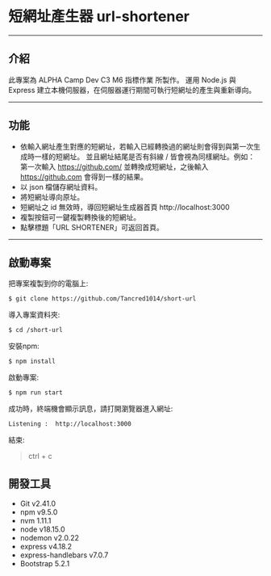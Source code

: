 # 短網址產生器 url-shortener

---

## 介紹

此專案為 ALPHA Camp Dev C3 M6 指標作業 所製作。
運用 Node.js 與 Express 建立本機伺服器，在伺服器運行期間可執行短網址的產生與重新導向。

---

## 功能

* 依輸入網址產生對應的短網址，若輸入已經轉換過的網址則會得到與第一次生成時一樣的短網址。
並且網址結尾是否有斜線 / 皆會視為同樣網址。例如： 第一次輸入 https://github.com/ 並轉換成短網址，之後輸入 https://github.com 會得到一樣的結果。
* 以 json 檔儲存網址資料。
* 將短網址導向原址。
* 短網址之 id 無效時，導回短網址生成器首頁 http://localhost:3000
* 複製按鈕可一鍵複製轉換後的短網址。
* 點擊標題「URL SHORTENER」可返回首頁。

---

## 啟動專案 

把專案複製到你的電腦上:

` $ git clone https://github.com/Tancred1014/short-url `

導入專案資料夾:

` $ cd /short-url `

安裝npm:

` $ npm install `

啟動專案:

` $ npm run start `

成功時，終端機會顯示訊息，請打開瀏覽器進入網址:

` Listening :  http://localhost:3000 `

結束:

> ctrl + c

## 開發工具
* Git v2.41.0
* npm v9.5.0
* nvm 1.11.1
* node v18.15.0
* nodemon v2.0.22
* express v4.18.2
* express-handlebars v7.0.7
* Bootstrap 5.2.1
